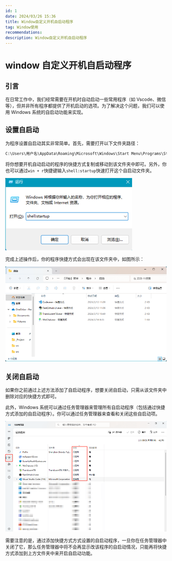```yaml
---
id: 1
date: 2024/03/26 15:36
title: Window自定义开机自启动程序
tag: Window使用
recommendations:
description: Window自定义开机自启动程序
---
```


# window 自定义开机自启动程序

## 引言

在日常工作中，我们经常需要在开机时自动启动一些常用程序（如 Vscode、微信等），但并非所有程序都提供了开机启动的选项。为了解决这个问题，我们可以使用 Windows 系统的自启动功能来实现。

## 设置自启动

为程序设置自启动其实非常简单。首先，需要打开以下文件夹路径：

```txt title="hidden"
C:\Users\用户名\AppData\Roaming\Microsoft\Windows\Start Menu\Programs\Startup
```

将你想要开机自动启动的程序的快捷方式复制或移动到该文件夹中即可。另外，你也可以通过`win + r`快捷键输入`shell:startup`快速打开这个自启动文件夹。

![自启动文件夹示例](assets/AutoStartOnWindows/image-2.png)

完成上述操作后，你的程序快捷方式会出现在该文件夹中，如图所示：

![添加自启动程序后的文件夹](assets/AutoStartOnWindows/image-1.png)

## 关闭自启动

如果你之前通过上述方法添加了自启动程序，想要关闭自启动，只需从该文件夹中删除对应的快捷方式即可。

此外，Windows 系统可以通过任务管理器来管理所有自启动程序（包括通过快捷方式添加的自启动程序）。你可以通过任务管理器来查看和关闭这些自启动项。

![任务管理器中的自启动管理页面](assets/AutoStartOnWindows/image-3.png)

需要注意的是，通过添加快捷方式方式设置的自启动程序，一旦你在任务管理器中关闭了它，那么任务管理器中将不会再显示改该程序的自启动情况，只能再将快捷方式添加到上方文件夹中来开启自启动功能。

